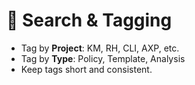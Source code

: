 # 🔎 Search & Tagging

- Tag by **Project**: KM, RH, CLI, AXP, etc.
- Tag by **Type**: Policy, Template, Analysis
- Keep tags short and consistent.